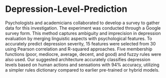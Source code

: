 # Depression-Level-Prediction

Psychologists and academicians collaborated to develop a survey to gather data for this investigation. The experiment was conducted through a Google survey form. This method captures ambiguity and imprecision in depression evaluation by merging linguistic aspects with psychological features. To accurately predict depression severity, 15 features were selected from 30 using Pearson correlation and R-squared approaches. Five membership functions (poor, mediocre, average, decent, and good) and fuzzy rules were also used. Our suggested architecture accurately classifies depression levels based on human actions and sensations with 94% accuracy, utilizing a simpler rules dictionary compared to earlier pre-trained or hybrid models.
